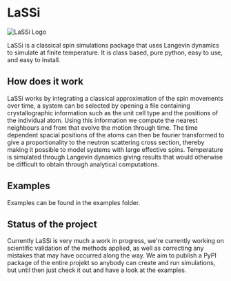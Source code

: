 # LaSSi

![LaSSi Logo](https://i.imgur.com/DVhJ5W4.jpg "LaSSi Logo - Image is free of rights")

LaSSi is a classical spin simulations package that uses Langevin dynamics to simulate at finite temperature. 
It is class based, pure python, easy to use, and easy to install.

## How does it work

LaSSi works by integrating a classical approximation of the spin movements over time, a system can be selected by opening a file containing crystallographic information such as the unit cell type and the positions of the individual atom. Using this information we compute the nearest neighbours and from that evolve the motion through time. The time dependent spacial positions of the atoms can then be fourier transformed to give a proportionality to the neutron scattering cross section, thereby making it possible to model systems with large effective spins. Temperature is simulated through Langevin dynamics giving results that would otherwise be difficult to obtain through analytical computations.

## Examples

Examples can be found in the examples folder.

## Status of the project

Currently LaSSi is very much a work in progress, we're currently working on scientific validation of the methods applied, as well as correcting any mistakes that may have occurred along the way. We aim to publish a PyPI package of the entire projekt so anybody can create and run simulations, but until then just check it out and have a look at the examples.
